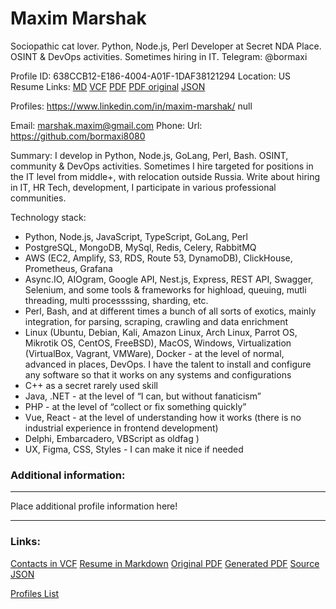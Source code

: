 # Maxim Marshak

Sociopathic cat lover. Python, Node.js, Perl Developer at Secret NDA Place. OSINT & DevOps activities. Sometimes hiring in IT. Telegram: @bormaxi

Profile ID: 638CCB12-E186-4004-A01F-1DAF38121294
Location: US
Resume Links: [MD](Maxim_Marshak.md)  [VCF](Maxim_Marshak.vcf)  [PDF](Maxim_Marshak.pdf)  [PDF original](Maxim_Marshak.original.pdf)  [JSON](Maxim_Marshak.json)

Profiles:
https://www.linkedin.com/in/maxim-marshak/
null

Email: <a href='mailto:marshak.maxim@gmail.com'>marshak.maxim@gmail.com</a>
Phone: 
Url: https://github.com/bormaxi8080

Summary:
I develop in Python, Node.js, GoLang, Perl, Bash. OSINT, community & DevOps activities.
Sometimes I hire targeted for positions in the IT level from middle+, with relocation outside Russia.
Write about hiring in IT, HR Tech, development, I participate in various professional communities.

Technology stack:

- Python, Node.js, JavaScript, TypeScript, GoLang, Perl
- PostgreSQL, MongoDB, MySql, Redis, Celery, RabbitMQ
- AWS (EC2, Amplify, S3, RDS, Route 53, DynamoDB), ClickHouse, Prometheus, Grafana
- Async.IO, AIOgram, Google API, Nest.js, Express, REST API, Swagger, Selenium, and some tools & frameworks for highload, queuing, mutli threading, multi processssing, sharding, etc.
- Perl, Bash, and at different times a bunch of all sorts of exotics, mainly integration, for parsing, scraping, crawling and data enrichment
- Linux (Ubuntu, Debian, Kali, Amazon Linux, Arch Linux, Parrot OS, Mikrotik OS, CentOS, FreeBSD), MacOS, Windows, Virtualization (VirtualBox, Vagrant, VMWare), Docker - at the level of normal, advanced in places, DevOps. I have the talent to install and configure any software so that it works on any systems and configurations
- C++ as a secret rarely used skill
- Java, .NET - at the level of “I can, but without fanaticism”
- PHP - at the level of “collect or fix something quickly”
- Vue, React - at the level of understanding how it works (there is no industrial experience in frontend development)
- Delphi, Embarcadero, VBScript as oldfag )
- UX, Figma, CSS, Styles - I can make it nice if needed

### Additional information:
----

Place additional profile information here!

----
### Links:
[Contacts in VCF](Maxim_Marshak.vcf)
[Resume in Markdown](Maxim_Marshak.md)
[Original PDF](Maxim_Marshak.original.pdf)
[Generated PDF](Maxim_Marshak.pdf)
[Source JSON](Maxim_Marshak.json)

[Profiles List](../profiles.md)
